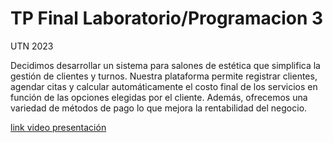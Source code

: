 # TP Final Laboratorio/Programacion 3
UTN 2023

Decidimos desarrollar un sistema para salones de estética que simplifica la gestión de clientes y turnos. Nuestra plataforma permite registrar clientes, agendar citas y calcular automáticamente el costo final de los servicios en función de las opciones elegidas por el cliente. Además, ofrecemos una variedad de métodos de pago lo que mejora la rentabilidad del negocio.

[link video presentación](https://drive.google.com/file/d/10wQit65-44laIaod6yB1CD3hLLvoswpI/view?usp=sharing)